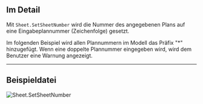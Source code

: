 ## Im Detail
Mit `Sheet.SetSheetNumber` wird die Nummer des angegebenen Plans auf eine Eingabeplannummer (Zeichenfolge) gesetzt.

Im folgenden Beispiel wird allen Plannummern im Modell das Präfix "*" hinzugefügt. Wenn eine doppelte Plannummer eingegeben wird, wird dem Benutzer eine Warnung angezeigt.
___
## Beispieldatei

![Sheet.SetSheetNumber](./Revit.Elements.Views.Sheet.SetSheetNumber_img.jpg)
